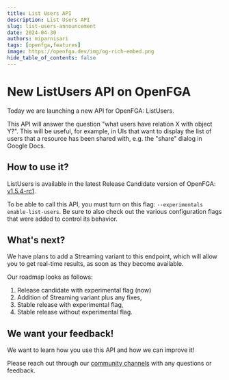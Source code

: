 ```yaml
---
title: List Users API
description: List Users API 
slug: list-users-announcement
date: 2024-04-30
authors: miparnisari
tags: [openfga,features]
image: https://openfga.dev/img/og-rich-embed.png
hide_table_of_contents: false
---
```

# New ListUsers API on OpenFGA

Today we are launching a new API for OpenFGA: ListUsers.

This API will answer the question "what users have relation X with object Y?". This will be useful, for example, in UIs that want to display the list of users that a resource has been shared with, e.g. the "share" dialog in Google Docs.

## How to use it?

ListUsers is available in the latest Release Candidate version of OpenFGA: [v1.5.4-rc1](https://github.com/openfga/openfga/releases/tag/v1.5.4-rc1).

To be able to call this API, you must turn on this flag: `--experimentals enable-list-users`. Be sure to also check out the various configuration flags that were added to control its behavior.

## What's next?

We have plans to add a Streaming variant to this endpoint, which will allow you to get real-time results, as soon as they become available.

Our roadmap looks as follows:

1. Release candidate with experimental flag (now)
2. Addition of Streaming variant plus any fixes,
3. Stable release with experimental flag,
4. Stable release without experimental flag.

## We want your feedback!

We want to learn how you use this API and how we can improve it!

Please reach out through our [community channels](https://openfga.dev/community) with any questions or feedback.
